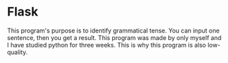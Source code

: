 # Flask
This program's purpose is to identify grammatical tense.
You can input one sentence, then you get a result.
This program was made by only myself and I have studied python for three weeks. This is why this program is also low-quality.
